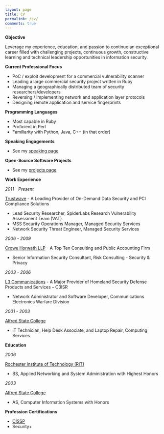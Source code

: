 ```yaml
---
layout: page
title: CV
permalink: /cv/
comments: true
---
```


**Objective**

Leverage my experience, education, and passion to continue an exceptional career filled with challenging projects, continuous growth, constructive learning and technical leadership opportunities in information security.

**Current Professional Focus**

- PoC / exploit development for a commercial vulnerability scanner
- Leading a large commercial security project written in Ruby
- Managing a geographically distributed team of security researchers/developers
- Reversing / implementing network and application layer protocols
- Designing remote application and service fingerprints

**Programming Languages**

- Most capable in Ruby
- Proficient in Perl
- Familiarity with Python, Java, C++ (in that order)

**Speaking Engagements**

- See my [speaking page](/speaking/)

**Open-Source Software Projects**

- See my [projects page](/projects/)

**Work Experience**

*2011 - Present*

[Trustwave](https://www.trustwave.com) - A Leading Provider of On-Demand Data Security and PCI Compliance Solutions

- Lead Security Researcher, SpiderLabs Research Vulnerability Assessment Team (VAT)
- MSS Security Operations Manager, Managed Security Services
- Network Security Threat Engineer, Managed Security Services

*2006 - 2009*

[Crowe Horwath LLP](http://www.crowehorwath.com/) - A Top Ten Consulting and Public Accounting Firm

- Senior Information Security Consultant, Risk Consulting - Security & Privacy

*2003 - 2006*

[L3 Communications](http://www.l-3com.com/) - A Major Provider of Homeland Security Defense Products and Services – C3ISR

- Network Administrator and Software Developer, Communications Electronics Warfare Division

*2001 - 2003*

[Alfred State College](http://www.alfredstate.edu/)

- IT Technician, Help Desk Associate, and Laptop Repair, Computing Services

**Education**

*2006*

[Rochester Institute of Technology (RIT)](http://www.rit.edu/)

- BS, Applied Networking and System Administration with Highest Honors

*2003*

[Alfred State College](http://www.alfredstate.edu/)

- AS, Computer Information Systems with Honors

**Profession Certifications**

- [CISSP](https://www.isc2.org/CISSP/Default.aspx)
- Security+